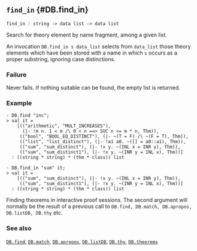 ## `find_in` {#DB.find_in}


```
find_in : string -> data list -> data list
```



Search for theory element by name fragment, among a given list.


An invocation `DB.find_in s data_list`
selects from `data_list` those theory elements which have
been stored with a name in which `s` occurs as a proper substring,
ignoring case distinctions.

### Failure

Never fails. If nothing suitable can be found, the empty list is returned.

### Example

    
    - DB.find "inc";
    > val it =
        [(("arithmetic", "MULT_INCREASES"),
          (|- !m n. 1 < m /\ 0 < n ==> SUC n <= m * n, Thm)),
         (("bool", "BOOL_EQ_DISTINCT"), (|- ~(T = F) /\ ~(F = T), Thm)),
         (("list", "list_distinct"), (|- !a1 a0. ~([] = a0::a1), Thm)),
         (("sum", "sum_distinct"), (|- !x y. ~(INL x = INR y), Thm)),
         (("sum", "sum_distinct1"), (|- !x y. ~(INR y = INL x), Thm))]
      : ((string * string) * (thm * class)) list
    
    - DB.find_in "sum" it;
    > val it =
        [(("sum", "sum_distinct"), (|- !x y. ~(INL x = INR y), Thm)),
         (("sum", "sum_distinct1"), (|- !x y. ~(INR y = INL x), Thm))]
      : ((string * string) * (thm * class)) list
    


Finding theorems in interactive proof sessions.
The second argument will normally be the result of a previous call to
`DB.find, DB.match, DB.apropos, DB.listDB, DB.thy` etc.

### See also

[`DB.find`](#DB.find), [`DB.match`](#DB.match), [`DB.apropos`](#DB.apropos), [`DB.listDB`](#DB.listDB), [`DB.thy`](#DB.thy), [`DB.theorems`](#DB.theorems)

